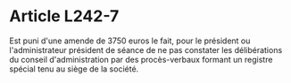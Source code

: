# Article L242-7

Est puni d'une amende de 3750 euros le fait, pour le président ou l'administrateur président de séance de ne pas constater les délibérations du conseil d'administration par des procès-verbaux formant un registre spécial tenu au siège de la société.